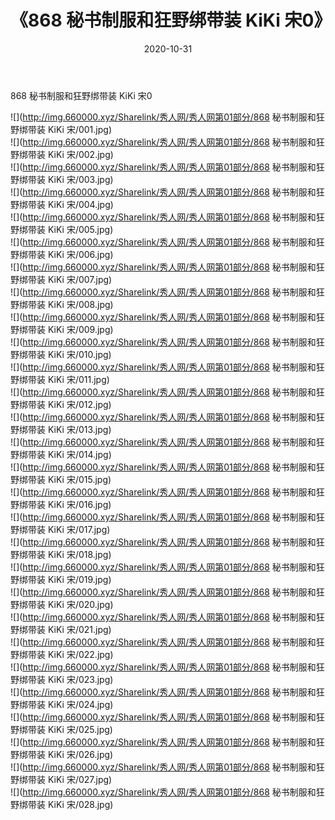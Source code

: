 ﻿---
layout: post
title:  《868 秘书制服和狂野绑带装 KiKi 宋0》
date:   2020-10-31
img: http://img.660000.xyz/Sharelink/秀人网/秀人网第01部分/868 秘书制服和狂野绑带装 KiKi 宋0/000.jpg
categories: [美女, 清纯, 唯美]
---

868 秘书制服和狂野绑带装 KiKi 宋0

  ![](http://img.660000.xyz/Sharelink/秀人网/秀人网第01部分/868 秘书制服和狂野绑带装 KiKi 宋/001.jpg) <br> ![](http://img.660000.xyz/Sharelink/秀人网/秀人网第01部分/868 秘书制服和狂野绑带装 KiKi 宋/002.jpg) <br> ![](http://img.660000.xyz/Sharelink/秀人网/秀人网第01部分/868 秘书制服和狂野绑带装 KiKi 宋/003.jpg) <br> ![](http://img.660000.xyz/Sharelink/秀人网/秀人网第01部分/868 秘书制服和狂野绑带装 KiKi 宋/004.jpg) <br> ![](http://img.660000.xyz/Sharelink/秀人网/秀人网第01部分/868 秘书制服和狂野绑带装 KiKi 宋/005.jpg) <br> ![](http://img.660000.xyz/Sharelink/秀人网/秀人网第01部分/868 秘书制服和狂野绑带装 KiKi 宋/006.jpg) <br> ![](http://img.660000.xyz/Sharelink/秀人网/秀人网第01部分/868 秘书制服和狂野绑带装 KiKi 宋/007.jpg) <br> ![](http://img.660000.xyz/Sharelink/秀人网/秀人网第01部分/868 秘书制服和狂野绑带装 KiKi 宋/008.jpg) <br> ![](http://img.660000.xyz/Sharelink/秀人网/秀人网第01部分/868 秘书制服和狂野绑带装 KiKi 宋/009.jpg) <br> ![](http://img.660000.xyz/Sharelink/秀人网/秀人网第01部分/868 秘书制服和狂野绑带装 KiKi 宋/010.jpg) <br> ![](http://img.660000.xyz/Sharelink/秀人网/秀人网第01部分/868 秘书制服和狂野绑带装 KiKi 宋/011.jpg) <br> ![](http://img.660000.xyz/Sharelink/秀人网/秀人网第01部分/868 秘书制服和狂野绑带装 KiKi 宋/012.jpg) <br> ![](http://img.660000.xyz/Sharelink/秀人网/秀人网第01部分/868 秘书制服和狂野绑带装 KiKi 宋/013.jpg) <br> ![](http://img.660000.xyz/Sharelink/秀人网/秀人网第01部分/868 秘书制服和狂野绑带装 KiKi 宋/014.jpg) <br> ![](http://img.660000.xyz/Sharelink/秀人网/秀人网第01部分/868 秘书制服和狂野绑带装 KiKi 宋/015.jpg) <br> ![](http://img.660000.xyz/Sharelink/秀人网/秀人网第01部分/868 秘书制服和狂野绑带装 KiKi 宋/016.jpg) <br> ![](http://img.660000.xyz/Sharelink/秀人网/秀人网第01部分/868 秘书制服和狂野绑带装 KiKi 宋/017.jpg) <br> ![](http://img.660000.xyz/Sharelink/秀人网/秀人网第01部分/868 秘书制服和狂野绑带装 KiKi 宋/018.jpg) <br> ![](http://img.660000.xyz/Sharelink/秀人网/秀人网第01部分/868 秘书制服和狂野绑带装 KiKi 宋/019.jpg) <br> ![](http://img.660000.xyz/Sharelink/秀人网/秀人网第01部分/868 秘书制服和狂野绑带装 KiKi 宋/020.jpg) <br> ![](http://img.660000.xyz/Sharelink/秀人网/秀人网第01部分/868 秘书制服和狂野绑带装 KiKi 宋/021.jpg) <br> ![](http://img.660000.xyz/Sharelink/秀人网/秀人网第01部分/868 秘书制服和狂野绑带装 KiKi 宋/022.jpg) <br> ![](http://img.660000.xyz/Sharelink/秀人网/秀人网第01部分/868 秘书制服和狂野绑带装 KiKi 宋/023.jpg) <br> ![](http://img.660000.xyz/Sharelink/秀人网/秀人网第01部分/868 秘书制服和狂野绑带装 KiKi 宋/024.jpg) <br> ![](http://img.660000.xyz/Sharelink/秀人网/秀人网第01部分/868 秘书制服和狂野绑带装 KiKi 宋/025.jpg) <br> ![](http://img.660000.xyz/Sharelink/秀人网/秀人网第01部分/868 秘书制服和狂野绑带装 KiKi 宋/026.jpg) <br> ![](http://img.660000.xyz/Sharelink/秀人网/秀人网第01部分/868 秘书制服和狂野绑带装 KiKi 宋/027.jpg) <br> ![](http://img.660000.xyz/Sharelink/秀人网/秀人网第01部分/868 秘书制服和狂野绑带装 KiKi 宋/028.jpg) <br>